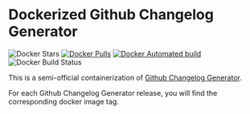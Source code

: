 # Dockerized Github Changelog Generator


![Docker Stars](https://img.shields.io/docker/stars/ferrarimarco/github-changelog-generator.svg)
[![Docker Pulls](https://img.shields.io/docker/pulls/ferrarimarco/github-changelog-generator.svg)](https://hub.docker.com/r/ferrarimarco/github-changelog-generator/)
[![Docker Automated build](https://img.shields.io/docker/automated/ferrarimarco/github-changelog-generator.svg)](https://hub.docker.com/r/ferrarimarco/github-changelog-generator/)
![Docker Build Status](https://img.shields.io/docker/build/ferrarimarco/github-changelog-generator.svg)

This is a semi-official containerization of [Github Changelog Generator](https://github.com/skywinder/github-changelog-generator).

For each Github Changelog Generator release, you will find the corresponding docker image tag.

